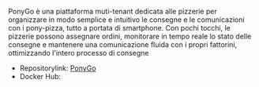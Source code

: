 PonyGo è una piattaforma muti-tenant dedicata alle pizzerie per organizzare in modo semplice e intuitivo le consegne
e le comunicazioni con i pony-pizza, tutto a portata di smartphone. 
Con pochi tocchi, le pizzerie possono assegnare ordini, monitorare in tempo reale lo stato delle consegne 
e mantenere una comunicazione fluida con i propri fattorini, ottimizzando l'intero processo di consegne
- Repositorylink: [PonyGo](https://github.com/ceravolof/PonyGo.git)
- Docker Hub: 
